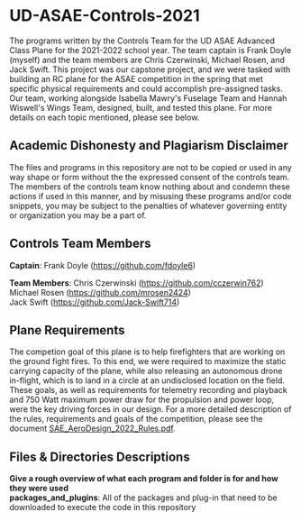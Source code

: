 # UD-ASAE-Controls-2021
The programs written by the Controls Team for the UD ASAE Advanced Class Plane for the 2021-2022 school year. The team captain is Frank Doyle (myself) and the team members are Chris Czerwinski, Michael Rosen, and Jack Swift. This project was our capstone project, and we were tasked with building an RC plane for the ASAE competition in the spring that met specific physical requirements and could accomplish pre-assigned tasks. Our team, working alongside Isabella Mawry's Fuselage Team and Hannah Wiswell's Wings Team, designed, built, and tested this plane. For more details on each topic mentioned, please see below.

## Academic Dishonesty and Plagiarism Disclaimer
The files and programs in this repository are not to be copied or used in any way shape or form without the the expressed consent of the controls team. The members of the controls
team know nothing about and condemn these actions if used in this manner, and by misusing these programs and/or code snippets, you may be subject to the penalties of whatever 
governing entity or organization you may be a part of.

## Controls Team Members
**Captain**: Frank Doyle (https://github.com/fdoyle6)

**Team Members**: 
Chris Czerwinski (https://github.com/cczerwin762)  
Michael Rosen (https://github.com/mrosen2424)  
Jack Swift (https://github.com/Jack-Swift714)

## Plane Requirements
The competion goal of this plane is to help firefighters that are working on the ground fight fires. To this end, we were required to maximize the static carrying capacity of the
plane, while also releasing an autonomous drone in-flight, which is to land in a circle at an undisclosed location on the field. These goals, as well as requirements for telemetry recording and playback and 750 Watt maximum power draw for the propulsion and power loop, were the key driving forces in our design. For a more detailed description of the rules, requirements and goals of the competition, please see the document [SAE_AeroDesign_2022_Rules.pdf](https://github.com/fdoyle6/UD-ASAE-Controls-2021/blob/main/SAE_AeroDesign_2022_Rules.pdf).

## Files & Directories Descriptions
**Give a rough overview of what each program and folder is for and how they were used**  
**packages_and_plugins**: All of the packages and plug-in that need to be downloaded to execute the code in this repository
